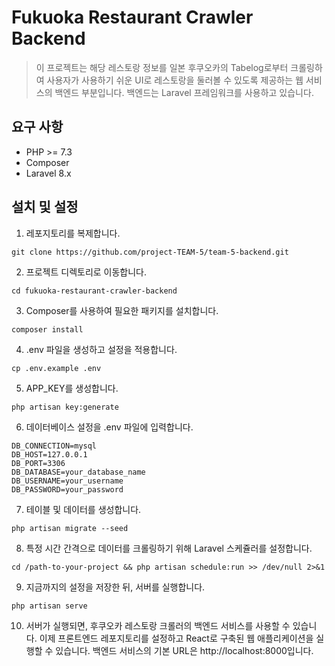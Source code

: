 # Fukuoka Restaurant Crawler Backend

> 이 프로젝트는 해당 레스토랑 정보를 일본 후쿠오카의 Tabelog로부터 크롤링하여 사용자가 사용하기 쉬운 UI로 레스토랑을 둘러볼 수 있도록 제공하는 웹 서비스의 백엔드 부분입니다. 백엔드는 Laravel 프레임워크를 사용하고 있습니다.

## 요구 사항
- PHP >= 7.3
- Composer
- Laravel 8.x

## 설치 및 설정
1. 레포지토리를 복제합니다.
  ```git
  git clone https://github.com/project-TEAM-5/team-5-backend.git
  ```

2. 프로젝트 디렉토리로 이동합니다.
  ```
  cd fukuoka-restaurant-crawler-backend
  ```

3. Composer를 사용하여 필요한 패키지를 설치합니다.
  ```
  composer install
  ```

4. .env 파일을 생성하고 설정을 적용합니다.
  ```
  cp .env.example .env
  ```

5. APP_KEY를 생성합니다.
  ```
  php artisan key:generate
  ```

6. 데이터베이스 설정을 .env 파일에 입력합니다.
  ```
  DB_CONNECTION=mysql
  DB_HOST=127.0.0.1
  DB_PORT=3306
  DB_DATABASE=your_database_name
  DB_USERNAME=your_username
  DB_PASSWORD=your_password
  ```

7. 테이블 및 데이터를 생성합니다.
  ```
  php artisan migrate --seed
  ```

8. 특정 시간 간격으로 데이터를 크롤링하기 위해 Laravel 스케쥴러를 설정합니다.
  ```
  cd /path-to-your-project && php artisan schedule:run >> /dev/null 2>&1
  ```

9. 지금까지의 설정을 저장한 뒤, 서버를 실행합니다.
  ```
  php artisan serve
  ```
10. 서버가 실행되면, 후쿠오카 레스토랑 크롤러의 백엔드 서비스를 사용할 수 있습니다. 이제 프론트엔드 레포지토리를 설정하고 React로 구축된 웹 애플리케이션을 실행할 수 있습니다. 백엔드 서비스의 기본 URL은 http://localhost:8000입니다.
